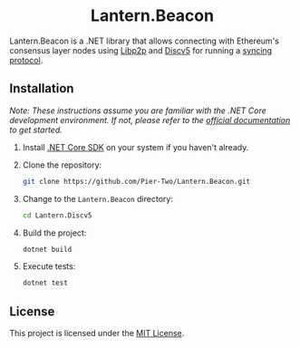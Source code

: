 <div align="center">
  <h1 align="center">Lantern.Beacon</h1>
</div>

Lantern.Beacon is a .NET library that allows connecting with Ethereum's consensus layer nodes using [Libp2p](https://github.com/NethermindEth/dotnet-libp2p) and [Discv5](https://github.com/Pier-Two/Lantern.Discv5) for running a [syncing protocol](https://github.com/ethereum/consensus-specs/blob/dev/specs/altair/light-client/sync-protocol.md).

## Installation

*Note: These instructions assume you are familiar with the .NET Core development environment. If not, please refer to the [official documentation](https://docs.microsoft.com/en-us/dotnet/core/introduction) to get started.*

1. Install [.NET Core SDK](https://docs.microsoft.com/en-us/dotnet/core/install/) on your system if you haven't already.

2. Clone the repository:

   ```bash
   git clone https://github.com/Pier-Two/Lantern.Beacon.git
   ```

3. Change to the `Lantern.Beacon` directory:

   ```bash
   cd Lantern.Discv5
   ```

4. Build the project:

   ```bash
   dotnet build
   ```

5. Execute tests:
   ```bash
   dotnet test
   ```

## License
This project is licensed under the [MIT License](https://github.com/Pier-Two/Lantern.Beacon/blob/main/LICENSE).